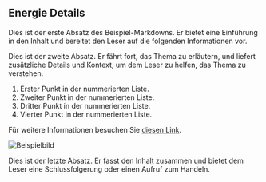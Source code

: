 ## Energie Details

Dies ist der erste Absatz des Beispiel-Markdowns. Er bietet eine Einführung in den Inhalt und bereitet den Leser auf die folgenden Informationen vor.

Dies ist der zweite Absatz. Er fährt fort, das Thema zu erläutern, und liefert zusätzliche Details und Kontext, um dem Leser zu helfen, das Thema zu verstehen.

1. Erster Punkt in der nummerierten Liste.
2. Zweiter Punkt in der nummerierten Liste.
3. Dritter Punkt in der nummerierten Liste.
4. Vierter Punkt in der nummerierten Liste.

Für weitere Informationen besuchen Sie [diesen Link](https://example.com).

![Beispielbild](https://via.placeholder.com/150)

Dies ist der letzte Absatz. Er fasst den Inhalt zusammen und bietet dem Leser eine Schlussfolgerung oder einen Aufruf zum Handeln.


